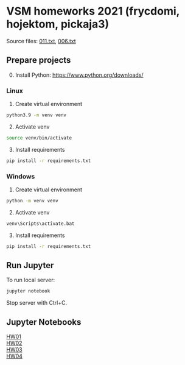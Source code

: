 # VSM homeworks 2021 (frycdomi, hojektom, pickaja3)

Source files: [011.txt](source/011.txt), [006.txt](source/006.txt)

## Prepare projects

0. Install Python: https://www.python.org/downloads/

### Linux

1. Create virtual environment

```bash
python3.9 -m venv venv
```

2. Activate venv

```bash
source venv/bin/activate
```

3. Install requirements

```bash
pip install -r requirements.txt
```

### Windows

1. Create virtual environment

```bash
python -m venv venv
```

2. Activate venv

```bash
venv\Scripts\activate.bat
```

3. Install requirements

```bash
pip install -r requirements.txt
```

## Run Jupyter

To run local server:

```bash
jupyter notebook
```

Stop server with Ctrl+C.

## Jupyter Notebooks

[HW01](https://nbviewer.jupyter.org/github/polipones/ni-vsm-homeworks/blob/main/hw01/hw01.ipynb)  
[HW02](https://nbviewer.jupyter.org/github/polipones/ni-vsm-homeworks/blob/main/hw02/hw02.ipynb)  
[HW03](https://nbviewer.jupyter.org/github/polipones/ni-vsm-homeworks/blob/main/hw03/hw03.ipynb)  
[HW04](https://nbviewer.jupyter.org/github/polipones/ni-vsm-homeworks/blob/main/hw04/hw04.ipynb)

